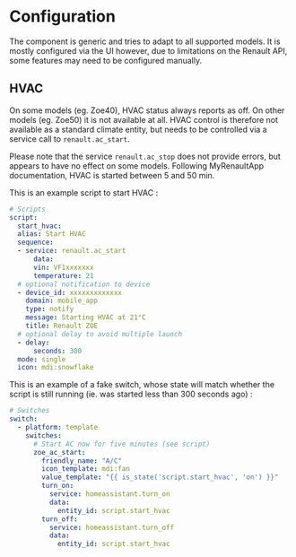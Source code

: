 # Configuration

The component is generic and tries to adapt to all supported models. It is mostly configured via the UI however, due to limitations on the Renault API, some features may need to be configured manually.

## HVAC
On some models (eg. Zoe40), HVAC status always reports as off. On other models (eg. Zoe50) it is not available at all. HVAC control is therefore not available as a standard climate entity, but needs to be controlled via a service call to `renault.ac_start`.

Please note that the service `renault.ac_stop` does not provide errors, but appears to have no effect on some models.
Following MyRenaultApp documentation, HVAC is started between 5 and 50 min.

This is an example script to start HVAC :
```yaml
# Scripts
script:
  start_hvac:
  alias: Start HVAC
  sequence:
  - service: renault.ac_start
      data:
      vin: VF1xxxxxxx
      temperature: 21
  # optional notification to device
  - device_id: xxxxxxxxxxxxx
    domain: mobile_app
    type: notify
    message: Starting HVAC at 21°C
    title: Renault ZOE
  # optional delay to avoid multiple launch 
  - delay:
      seconds: 300
  mode: single
  icon: mdi:snowflake
```

This is an example of a fake switch, whose state will match whether the script is still running (ie. was started less than 300 seconds ago) :
```yaml
# Switches
switch:
  - platform: template
    switches:
      # Start AC now for five minutes (see script)
      zoe_ac_start:
        friendly_name: "A/C"
        icon_template: mdi:fan
        value_template: "{{ is_state('script.start_hvac', 'on') }}"
        turn_on:
          service: homeassistant.turn_on
          data:
            entity_id: script.start_hvac
        turn_off:
          service: homeassistant.turn_off
          data:
            entity_id: script.start_hvac
```
